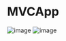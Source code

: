 # MVCApp
![image](https://github.com/user-attachments/assets/58277b4f-9866-4cb1-a2dc-2a13ffa87dad)
![image](https://github.com/user-attachments/assets/1f9abc0b-9a99-4eca-afd2-7013ec4f1079)

